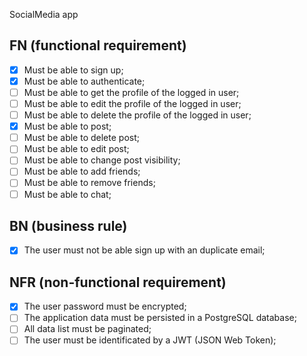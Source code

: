 SocialMedia app

## FN (functional requirement)

- [x] Must be able to sign up;
- [x] Must be able to authenticate;
- [ ] Must be able to get the profile of the logged in user;
- [ ] Must be able to edit the profile of the logged in user;
- [ ] Must be able to delete the profile of the logged in user;
- [x] Must be able to post;
- [ ] Must be able to delete post;
- [ ] Must be able to edit post;
- [ ] Must be able to change post visibility;
- [ ] Must be able to add friends;
- [ ] Must be able to remove friends;
- [ ] Must be able to chat;

## BN (business rule)
- [x] The user must not be able sign up with an duplicate email;

## NFR (non-functional requirement)
- [x] The user password must be encrypted;
- [ ] The application data must be persisted in a PostgreSQL database;
- [ ] All data list must be paginated;
- [ ] The user must be identificated by a JWT (JSON Web Token);
